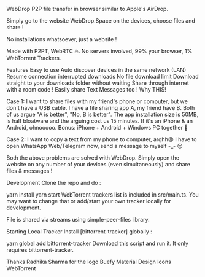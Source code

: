 WebDrop
P2P file transfer in browser similar to Apple's AirDrop.

Simply go to the website WebDrop.Space on the devices, choose files and share !

No installations whatsoever, just a website !

Made with P2PT, WebRTC 🔥. No servers involved, 99% your browser, 1% WebTorrent Trackers.

Features
Easy to use
Auto discover devices in the same network (LAN)
Resume connection interrupted downloads
No file download limit
Download straight to your downloads folder without waiting
Share through internet with a room code !
Easily share Text Messages too !
Why
THIS!

Case 1: I want to share files with my friend's phone or computer, but we don't have a USB cable. I have a file sharing app A, my friend have B. Both of us argue "A is better", "No, B is better". The app installation size is 50MB, is half bloatware and the arguing cost us 15 minutes. If it's an iPhone & an Android, ohnooooo. Bonus: iPhone + Android + Windows PC together 🙂

Case 2: I want to copy a text from my phone to computer, arghh😫 I have to open WhatsApp Web/Telegram now, send a message to myself -_- 😒

Both the above problems are solved with WebDrop. Simply open the website on any number of your devices (even simultaneously) and share files & messages !

Development
Clone the repo and do :

yarn install
yarn start
WebTorrent trackers list is included in src/main.ts. You may want to change that or add/start your own tracker locally for development.

File is shared via streams using simple-peer-files library.

Starting Local Tracker
Install [bittorrent-tracker] globally :

yarn global add bittorrent-tracker
Download this script and run it. It only requires bittorrent-tracker.

Thanks
Radhika Sharma for the logo
Buefy
Material Design Icons
WebTorrent
